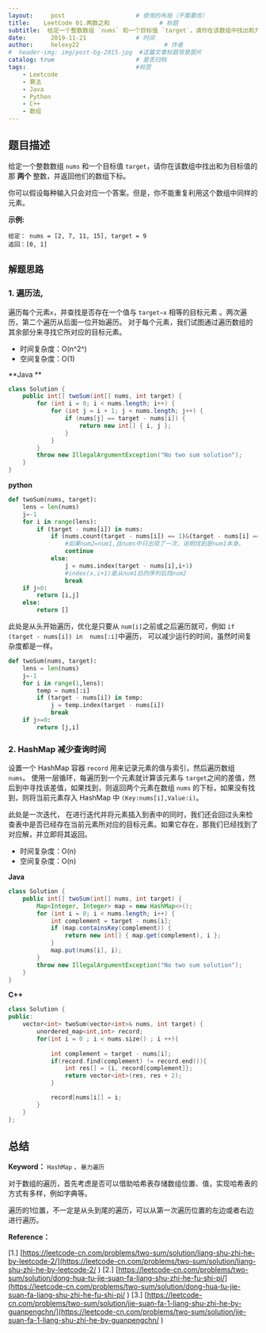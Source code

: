 ```yaml
---
layout:     post   				    # 使用的布局（不需要改）
title:    LeetCode 01.两数之和				# 标题 
subtitle:  给定一个整数数组 `nums` 和一个目标值 `target`，请你在该数组中找出和为目标值的那 **两个** 整数，并返回他们的数组下标。  #副标题
date:       2019-11-21				# 时间
author:     helexy22 						# 作者
#  header-img: img/post-bg-2015.jpg  #这篇文章标题背景图片
catalog: true 						# 是否归档
tags:								#标签
    - Leetcode
	- 算法
	- Java
	- Python
    - C++
	- 数组
---
```


## 题目描述

给定一个整数数组 `nums` 和一个目标值 `target`，请你在该数组中找出和为目标值的那 **两个** 整数，并返回他们的数组下标。

你可以假设每种输入只会对应一个答案。但是，你不能重复利用这个数组中同样的元素。

**示例:**

```
给定： nums = [2, 7, 11, 15], target = 9
返回：[0, 1]
```

## `解题思路`

 ### 1. 遍历法,

遍历每个元素`x`，并查找是否存在一个值与 `target−x` 相等的目标元素 。两次遍历，第二个遍历从后面一位开始遍历。 对于每个元素，我们试图通过遍历数组的其余部分来寻找它所对应的目标元素。 

-  时间复杂度：O(n^2^)
-  空间复杂度：O(1)

**Java ** 

```java
class Solution {
    public int[] twoSum(int[] nums, int target) {
        for (int i = 0; i < nums.length; i++) {
            for (int j = i + 1; j < nums.length; j++) {
                if (nums[j] == target - nums[i]) {
                    return new int[] { i, j };
                }
            }
        }
        throw new IllegalArgumentException("No two sum solution");
    }
}
```

**python**

```python
def twoSum(nums, target):
    lens = len(nums)
    j=-1
    for i in range(lens):
        if (target - nums[i]) in nums: 
            if (nums.count(target - nums[i]) == 1)&(target - nums[i] == nums[i]):
                #如果num2=num1,且nums中只出现了一次，说明找到是num1本身。
                continue
            else:
                j = nums.index(target - nums[i],i+1) 
                #index(x,i+1)是从num1后的序列后找num2                
                break
    if j>0:
        return [i,j]
    else:
        return []
```

此处是从头开始遍历，优化是只要从 `num[i]`之前或之后遍历就可，例如 `if (target - nums[i]) in  nums[:i]`中遍历， 可以减少运行的时间，虽然时间复杂度都是一样。

```python
def twoSum(nums, target):
    lens = len(nums)
    j=-1
    for i in range(1,lens):
        temp = nums[:i]
        if (target - nums[i]) in temp:
            j = temp.index(target - nums[i])
            break
    if j>=0:
        return [j,i]
```

### 2. HashMap 减少查询时间

设置一个  HashMap  容器 `record` 用来记录元素的值与索引，然后遍历数组 `nums`。 使用一层循环，每遍历到一个元素就计算该元素与 `target`之间的差值，然后到中寻找该差值，如果找到，则返回两个元素在数组 `nums` 的下标，如果没有找到，则将当前元素存入 HashMap 中 `(Key:nums[i],Value:i)`。

此处是一次迭代， 在进行迭代并将元素插入到表中的同时，我们还会回过头来检查表中是否已经存在当前元素所对应的目标元素。如果它存在，那我们已经找到了对应解，并立即将其返回。 

- 时间复杂度：O(n)
- 空间复杂度：O(n)

**Java**

```Java
class Solution {
    public int[] twoSum(int[] nums, int target) {
        Map<Integer, Integer> map = new HashMap<>();
        for (int i = 0; i < nums.length; i++) {
            int complement = target - nums[i];
            if (map.containsKey(complement)) {
                return new int[] { map.get(complement), i };
            }
            map.put(nums[i], i);
        }
        throw new IllegalArgumentException("No two sum solution");
    }
}
```

**C++**

```c++
class Solution {
public:
    vector<int> twoSum(vector<int>& nums, int target) {
        unordered_map<int,int> record;
        for(int i = 0 ; i < nums.size() ; i ++){
       
            int complement = target - nums[i];
            if(record.find(complement) != record.end()){
                int res[] = {i, record[complement]};
                return vector<int>(res, res + 2);
            }

            record[nums[i]] = i;
        }
    }
};
```

## 总结

**Keyword：** `HashMap` 、`暴力遍历`

对于数组的遍历，首先考虑是否可以借助哈希表存储数组位置、值，实现哈希表的方式有多样，例如字典等。

遍历的1位置，不一定是从头到尾的遍历，可以从第一次遍历位置的左边或者右边进行遍历。

**Reference：**

[1.] [https://leetcode-cn.com/problems/two-sum/solution/liang-shu-zhi-he-by-leetcode-2/](https://leetcode-cn.com/problems/two-sum/solution/liang-shu-zhi-he-by-leetcode-2/ ) 
[2.] [https://leetcode-cn.com/problems/two-sum/solution/dong-hua-tu-jie-suan-fa-liang-shu-zhi-he-fu-shi-pi/](https://leetcode-cn.com/problems/two-sum/solution/dong-hua-tu-jie-suan-fa-liang-shu-zhi-he-fu-shi-pi/ ) 
[3.] [https://leetcode-cn.com/problems/two-sum/solution/jie-suan-fa-1-liang-shu-zhi-he-by-guanpengchn/](https://leetcode-cn.com/problems/two-sum/solution/jie-suan-fa-1-liang-shu-zhi-he-by-guanpengchn/ ) 
